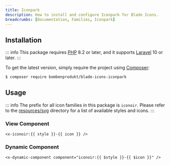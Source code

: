 ```yaml
---
title: Iconpark
description: How to install and configure Iconpark for Blade Icons.
breadcrumbs: [Documentation, Families, Iconpark]
---
```


## Installation

::: info
This package requires [PHP](https://www.php.net/) 8.2 or later, and it supports [Laravel](https://laravel.com/) 10 or later.
:::

To get the latest version, simply require the project using [Composer](https://getcomposer.org/):

```bash
$ composer require bombenprodukt/blade-icons-iconpark
```

## Usage

::: info
The prefix for all icon families in this package is `iconoir`. Please refer to the [resources/svg](https://github.com/BombenProdukt/blade-icons-iconpark/tree/main/resources/svg) directory for a list of available styles and icons.
:::

### View Component

```blade
<x-iconoir:{{ style }}-{{ icon }} />
```

### Dynamic Component

```blade
<x-dynamic-component component="iconoir:{{ $style }}-{{ $icon }}" />
```
